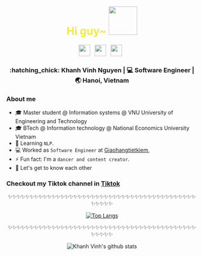 <div align="center">
  <h1 style="color:#F3EB3B;"> Hi guy~ <img src="https://pic.chinesefontdesign.com/uploads/2017/11/chinesefontdesign.com-2017-11-16_10-37-52_166289.gif" width="75px"></h1>
</div>
 
<p align='center'> 
<a href="https://www.linkedin.com/in/nguyen-khanh-vinh/"><img height="30" src="https://raw.githubusercontent.com/trinwin/trinwin/master/icons/linkedin.png?raw=true"></a>&nbsp;&nbsp;
<a href="https://twitter.com/vinhnk2920"><img height="30" src="https://raw.githubusercontent.com/trinwin/trinwin/master/icons/twitter.png?raw=true"></a>&nbsp;&nbsp;
<a href="https://instagram.com/trinwin.dev"><img height="30" src="https://raw.githubusercontent.com/trinwin/trinwin/master/icons/instagram.png?raw=true"></a>&nbsp;&nbsp;

<div align="center">
<h3> :hatching_chick: Khanh Vinh Nguyen    |     💻 Software Engineer    |    🌏 Hanoi, Vietnam </h3> 
</div>

### About me 

<!-- - 🎖 Completed software internships at [Giaohangtietkiem](https://giaohangtietkiem.vn/) -->
- :mortar_board: Master student @ Information systems @ VNU University of Engineering and Technology
- :mortar_board: BTech @ Information technology @ National Economics University Vietnam
- 🌱 Learning `NLP`. 
- :computer: Worked as `Software Engineer` at [Giaohangtietkiem](https://giaohangtietkiem.vn/),
- ⚡ Fun fact: I'm a `dancer and content creator`.
- 💭 Let's get to know each other 

### Checkout my Tiktok channel in [Tiktok](https://www.tiktok.com/@vinhnk9)

<div align="center">

✨✨✨✨✨✨✨✨✨✨✨✨✨✨✨✨✨✨✨✨✨✨✨✨✨✨✨✨✨✨✨✨✨✨✨✨✨✨✨✨✨✨✨✨✨✨✨✨

[![Top Langs](https://github-readme-stats.vercel.app/api/top-langs/?username=vinhnk2920&theme=radical)](https://github.com/anuraghazra/github-readme-stats)

</div>

<div align="center">

✨✨✨✨✨✨✨✨✨✨✨✨✨✨✨✨✨✨✨✨✨✨✨✨✨✨✨✨✨✨✨✨✨✨✨✨✨✨✨✨✨✨✨✨✨✨✨✨

![Khanh Vinh's github stats](https://github-readme-stats.vercel.app/api/?username=vinhnk2920&show_icons=true&theme=radical) 
</div>

